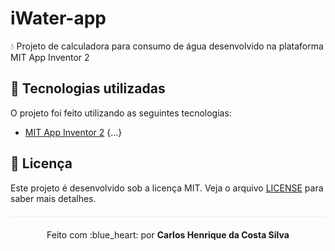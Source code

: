 # iWater-app
:droplet: Projeto de calculadora para consumo de água desenvolvido na plataforma MIT App Inventor 2

## :rocket: Tecnologias utilizadas

O projeto foi feito utilizando as seguintes tecnologias:

- [MIT App Inventor 2](https://appinventor.mit.edu/)
{...}


## :page_facing_up: Licença 
Este projeto é desenvolvido sob a licença MIT. Veja o arquivo [LICENSE](LICENSE.md) para saber mais detalhes.

<p align="center" style="margin-top: 20px; border-top: 1px solid #eee; padding-top: 20px;">Feito com :blue_heart: por <strong> Carlos Henrique da Costa Silva </strong> </p>
